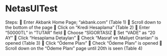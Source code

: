 # NetasUITest

Steps:
 Enter Akbank Home Page; “akbank.com” (Table 1)
 Scroll down to the bottom of the page
 Click on “Kredi Hesaplama” (Table 2)
 Enter “50000TL” in “TUTAR” field
 Choose “SİGORTASIZ
 Set “VADE” as “20 AY”
 Click “Hesaplama Detayları”
 Check “Masraf ve Maliyet Oranları” is opened (Table 3)
 Click “Ödeme Planı”
 Check “Ödeme Planı” is opened
 Scroll down on the “Ödeme Planı” page until 20th is seen (Table 4)
